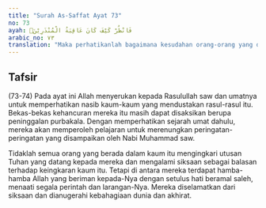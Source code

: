 ```yaml
---
title: "Surah As-Saffat Ayat 73"
no: 73
ayah: فَانْظُرْ كَيْفَ كَانَ عَاقِبَةُ الْمُنْذَرِيْنَۙ
arabic_no: ٧٣
translation: "Maka perhatikanlah bagaimana kesudahan orang-orang yang diberi peringatan itu,"
---
```


## Tafsir

(73-74) Pada ayat ini Allah menyerukan kepada Rasulullah saw dan umatnya untuk memperhatikan nasib kaum-kaum yang mendustakan rasul-rasul itu. Bekas-bekas kehancuran mereka itu masih dapat disaksikan berupa peninggalan purbakala. Dengan memperhatikan sejarah umat dahulu, mereka akan memperoleh pelajaran untuk merenungkan peringatan-peringatan yang disampaikan oleh Nabi Muhammad saw.

Tidaklah semua orang yang berada dalam kaum itu mengingkari utusan Tuhan yang datang kepada mereka dan mengalami siksaan sebagai balasan terhadap keingkaran kaum itu. Tetapi di antara mereka terdapat hamba-hamba Allah yang beriman kepada-Nya dengan setulus hati beramal saleh, menaati segala perintah dan larangan-Nya. Mereka diselamatkan dari siksaan dan dianugerahi kebahagiaan dunia dan akhirat.